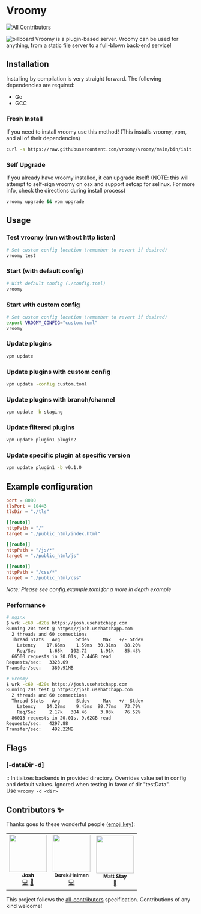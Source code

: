 # Vroomy
<!-- ALL-CONTRIBUTORS-BADGE:START - Do not remove or modify this section -->
[![All Contributors](https://img.shields.io/badge/all_contributors-3-orange.svg?style=flat-square)](#contributors-)
<!-- ALL-CONTRIBUTORS-BADGE:END -->

![billboard](https://github.com/vroomy/vroomy/blob/main/vroomy-billboard.png?raw=true "Vroomy billboard")
Vroomy is a plugin-based server. Vroomy can be used for anything, from a static file server to a full-blown back-end service!

## Installation
Installing by compilation is very straight forward. The following dependencies are required:
- Go
- GCC

### Fresh Install
If you need to install vroomy use this method! (This installs vroomy, vpm, and all of their dependencies)
```bash
curl -s https://raw.githubusercontent.com/vroomy/vroomy/main/bin/init | bash -s
```

### Self Upgrade
If you already have vroomy installed, it can upgrade itself! (NOTE: this will attempt to self-sign vroomy on osx and support setcap for selinux. For more info, check the directions during install process)
```bash
vroomy upgrade && vpm upgrade
```

## Usage

### Test vroomy (run without http listen)
```bash
# Set custom config location (remember to revert if desired)
vroomy test
```

### Start (with default config)
```bash
# With default config (./config.toml)
vroomy
```

### Start with custom config
```bash
# Set custom config location (remember to revert if desired)
export VROOMY_CONFIG="custom.toml"
vroomy
```

### Update plugins
```bash
vpm update
```

### Update plugins with custom config
```bash
vpm update -config custom.toml
```

### Update plugins with branch/channel
```bash
vpm update -b staging
```

### Update filtered plugins
```bash
vpm update plugin1 plugin2
```

### Update specific plugin at specific version
```bash
vpm update plugin1 -b v0.1.0
```

## Example configuration
```toml
port = 8080
tlsPort = 10443 
tlsDir = "./tls"

[[route]]
httpPath = "/"
target = "./public_html/index.html"

[[route]]
httpPath = "/js/*"
target = "./public_html/js"

[[route]]
httpPath = "/css/*"
target = "./public_html/css"
```

*Note: Please see config.example.toml for a more in depth example*

### Performance
```bash
# nginx
$ wrk -c60 -d20s https://josh.usehatchapp.com
Running 20s test @ https://josh.usehatchapp.com
  2 threads and 60 connections
  Thread Stats   Avg      Stdev     Max   +/- Stdev
    Latency    17.66ms    1.59ms  30.31ms   88.20%
    Req/Sec     1.68k   102.72     1.91k    85.43%
  66500 requests in 20.01s, 7.44GB read
Requests/sec:   3323.69
Transfer/sec:    380.91MB

# vroomy
$ wrk -c60 -d20s https://josh.usehatchapp.com
Running 20s test @ https://josh.usehatchapp.com
  2 threads and 60 connections
  Thread Stats   Avg      Stdev     Max   +/- Stdev
    Latency    14.28ms    9.45ms  98.77ms   73.79%
    Req/Sec     2.17k   304.46     3.03k    76.52%
  86013 requests in 20.01s, 9.62GB read
Requests/sec:   4297.88
Transfer/sec:    492.22MB
```

## Flags

### [-dataDir -d]
  :: Initializes backends in provided directory.
  Overrides value set in config and default values.
  Ignored when testing in favor of dir "testData".  
  Use `vroomy -d <dir>`

## Contributors ✨

Thanks goes to these wonderful people ([emoji key](https://allcontributors.org/docs/en/emoji-key)):

<!-- ALL-CONTRIBUTORS-LIST:START - Do not remove or modify this section -->
<!-- prettier-ignore-start -->
<!-- markdownlint-disable -->
<table>
  <tr>
    <td align="center"><a href="http://itsmontoya.com"><img src="https://avatars2.githubusercontent.com/u/928954?v=4" width="100px;" alt=""/><br /><sub><b>Josh</b></sub></a><br /><a href="https://github.com/vroomy/vroomy/commits?author=itsmontoya" title="Code">💻</a> <a href="https://github.com/vroomy/vroomy/commits?author=itsmontoya" title="Documentation">📖</a></td>
    <td align="center"><a href="https://github.com/dhalman"><img src="https://avatars3.githubusercontent.com/u/1349742?v=4" width="100px;" alt=""/><br /><sub><b>Derek Halman</b></sub></a><br /><a href="https://github.com/vroomy/vroomy/commits?author=dhalman" title="Code">💻</a></td>
    <td align="center"><a href="http://mattstay.com"><img src="https://avatars0.githubusercontent.com/u/414740?v=4" width="100px;" alt=""/><br /><sub><b>Matt Stay</b></sub></a><br /><a href="#design-matthew-stay" title="Design">🎨</a></td>
  </tr>
</table>

<!-- markdownlint-enable -->
<!-- prettier-ignore-end -->
<!-- ALL-CONTRIBUTORS-LIST:END -->

This project follows the [all-contributors](https://github.com/all-contributors/all-contributors) specification. Contributions of any kind welcome!